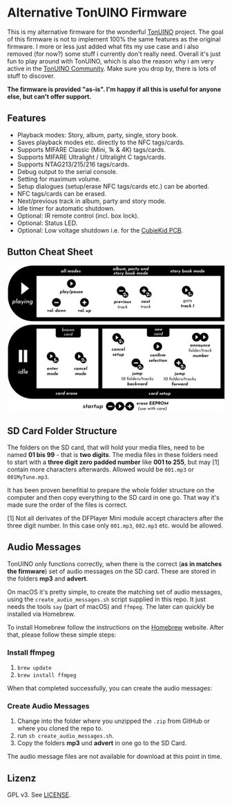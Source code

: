 Alternative TonUINO Firmware
============================

This is my alternative firmware for the wonderful [TonUINO](https://www.voss.earth/tonuino/) project. The goal of this firmware is not to implement 100% the same features as the original firmware. I more or less just added what fits my use case and i also removed (for now?) some stuff i currently don't really need. Overall it's just fun to play around with TonUINO, which is also the reason why i am very active in the [TonUINO Community](https://discourse.voss.earth/). Make sure you drop by, there is lots of stuff to discover.

**The firmware is provided "as-is". I'm happy if all this is useful for anyone else, but can't offer support.**

## Features

- Playback modes: Story, album, party, single, story book.
- Saves playback modes etc. directly to the NFC tags/cards.
- Supports MIFARE Classic (Mini, 1k & 4K) tags/cards.
- Supports MIFARE Ultralight / Ultralight C tags/cards.
- Supports NTAG213/215/216 tags/cards.
- Debug output to the serial console.
- Setting for maximum volume.
- Setup dialogues (setup/erase NFC tags/cards etc.) can be aborted.
- NFC tags/cards can be erased.
- Next/previous track in album, party and story mode.
- Idle timer for automatic shutdown.
- Optional: IR remote control (incl. box lock).
- Optional: Status LED.
- Optional: Low voltage shutdown i.e. for the [CubieKid PCB](https://www.thingiverse.com/thing:3148200).

## Button Cheat Sheet

![Tastenbelegung](usage_cheat_sheet_en.png)

## SD Card Folder Structure

The folders on the SD card, that will hold your media files, need to be named **01 bis 99** - that is **two digits**. The media files in these folders need to start with a **three digit zero padded number** like **001 to 255**, but may [1] contain more characters afterwards. Allowed would be `001.mp3` or `001MyTune.mp3`.

It has been proven benefitial to prepare the whole folder structure on the computer and then copy everything to the SD card in one go. That way it's made sure the order of the files is correct.

[1] Not all derivates of the DFPlayer Mini module accept characters after the three digit number. In this case only `001.mp3`, `002.mp3` etc. would be allowed.

## Audio Messages

TonUINO only functions correctly, when there is the correct (**as in matches the firmware**) set of audio messages on the SD card. These are stored in the folders **mp3** and **advert**.

On macOS it's pretty simple, to create the matching set of audio messages, using the `create_audio_messages.sh` script supplied in this repo. It just needs the tools `say` (part of macOS) and `ffmpeg`. The later can quickly be installed via Homebrew.

To install Homebrew follow the instructions on the [Homebrew](https://brew.sh) website. After that, please follow these simple steps:

### Install ffmpeg

1. `brew update`
2. `brew install ffmpeg`

When that completed successfully, you can create the audio messages:

### Create Audio Messages

1. Change into the folder where you unzipped the `.zip` from GitHub or where you cloned the repo to.
2. run `sh create_audio_messages.sh`.
3. Copy the folders **mp3** und **advert** in one go to the SD Card.

The audio message files are not available for download at this point in time.

## Lizenz

GPL v3. See [LICENSE](../LICENSE.md).
